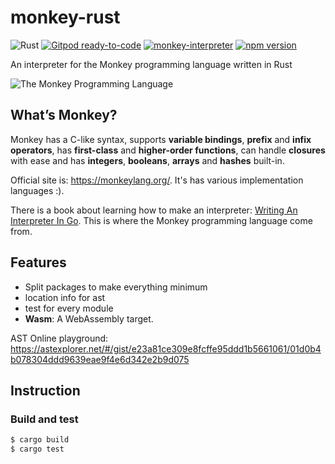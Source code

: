 # monkey-rust

![Rust](https://github.com/gengjiawen/monkey-rust/workflows/Rust/badge.svg)
[![Gitpod ready-to-code](https://img.shields.io/badge/Gitpod-ready--to--code-blue?logo=gitpod)](https://gitpod.io/#https://github.com/gengjiawen/monkey_rust)
[![monkey-interpreter](https://img.shields.io/crates/v/monkey-interpreter)](https://crates.io/crates/monkey-interpreter)
[![npm version](https://img.shields.io/npm/v/@gengjiawen/monkey-wasm)](https://www.npmjs.com/package/@gengjiawen/monkey-wasm)

An interpreter for the Monkey programming language written in Rust

![The Monkey Programming Language](https://cloud.githubusercontent.com/assets/1013641/22617482/9c60c27c-eb09-11e6-9dfa-b04c7fe498ea.png)

## What’s Monkey?

Monkey has a C-like syntax, supports **variable bindings**, **prefix** and **infix operators**, has **first-class** and **higher-order functions**, can handle **closures** with ease and has **integers**, **booleans**, **arrays** and **hashes** built-in.

Official site is: https://monkeylang.org/. It's has various implementation languages :).

There is a book about learning how to make an interpreter: [Writing An Interpreter In Go](https://interpreterbook.com/#the-monkey-programming-language). This is where the Monkey programming language come from.

## Features
* Split packages to make everything minimum
* location info for ast
* test for every module
* **Wasm**: A WebAssembly target.

AST Online playground: 
https://astexplorer.net/#/gist/e23a81ce309e8fcffe95ddd1b5661061/01d0b4b078304ddd9639eae9f4e6d342e2b9d075

## Instruction

### Build and test

```bash
$ cargo build
$ cargo test
```
